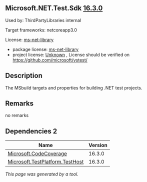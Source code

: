 Microsoft.NET.Test.Sdk [16.3.0](https://www.nuget.org/packages/Microsoft.NET.Test.Sdk/16.3.0)
--------------------

Used by: ThirdPartyLibraries internal

Target frameworks: netcoreapp3.0

License: [ms-net-library](../../../../licenses/ms-net-library) 

- package license: [ms-net-library](http://www.microsoft.com/web/webpi/eula/net_library_eula_enu.htm) 
- project license: [Unknown](https://github.com/microsoft/vstest/) , License should be verified on https://github.com/microsoft/vstest/

Description
-----------
The MSbuild targets and properties for building .NET test projects.

Remarks
-----------
no remarks


Dependencies 2
-----------

|Name|Version|
|----------|:----|
|[Microsoft.CodeCoverage](../../../../packages/nuget.org/microsoft.codecoverage/16.3.0)|16.3.0|
|[Microsoft.TestPlatform.TestHost](../../../../packages/nuget.org/microsoft.testplatform.testhost/16.3.0)|16.3.0|

*This page was generated by a tool.*